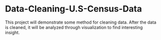# Data-Cleaning-U.S-Census-Data
This project will demonstrate some method for cleaning data. After the data is cleaned, it will be analyzed through visualization to find interesting insight. 
